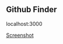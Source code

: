 ## Github Finder

localhost:3000

[Screenshot](https://github.com/Jason-Kha/github-finder/blob/main/githubfinder.png)
